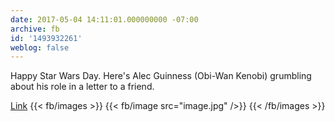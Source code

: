 ```yaml
---
date: 2017-05-04 14:11:01.000000000 -07:00
archive: fb
id: '1493932261'
weblog: false
---
```


Happy Star Wars Day. Here's Alec Guinness (Obi-Wan Kenobi) grumbling about his role in a letter to a friend.

[Link](https://twitter.com/LettersOfNote/status/860185299577602049/photo/1)
{{< fb/images >}}
{{< fb/image src="image.jpg" />}}
{{< /fb/images >}}
